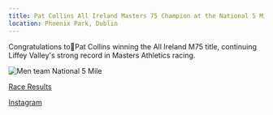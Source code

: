 ```yaml
---
title: Pat Collins All Ireland Masters 75 Champion at the National 5 Mile Championships.
location: Phoenix Park, Dublin
---
```


Congratulations to🥇Pat Collins winning the All Ireland M75 title, continuing Liffey Valley's strong record in Masters Athletics racing.

<img src="/assets/images/races/2023-national-5-mile/pat-collins-national-5-mile.jpg" class="img-fluid" alt="Men team National 5 Mile">

<a href="/races/2023-06-11-National-5m-Road/" target="_blank" rel="noopener noreferrer">Race Results</a>

<a href="https://www.instagram.com/p/CtWLjeNsG8j/" target="_blank" rel="noopener noreferrer">Instagram</a>